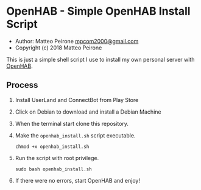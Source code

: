 OpenHAB - Simple OpenHAB Install Script
===============================================

 * Author: Matteo Peirone <mpcom2000@gmail.com>
 * Copyright (c) 2018 Matteo Peirone

This is just a simple shell script I use to install my own personal server
with [OpenHAB][openhab].

[openhab]: https://www.openhab.org/

Process
-------

 1. Install UserLand and ConnectBot from Play Store

 2. Click on Debian to download and install a Debian Machine
 
 3. When the terminal start clone this repository.

 4. Make the `openhab_install.sh` script executable.

        chmod +x openhab_install.sh

 5. Run the script with root privilege.

        sudo bash openhab_install.sh

 6. If there were no errors, start OpenHAB and enjoy!
